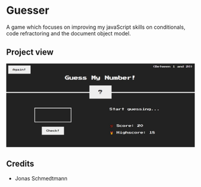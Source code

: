 # Guesser
 A game which focuses on improving my javaScript skills on conditionals, code refractoring and the document object model.

 ## Project view

 ![project screenshot](guesser.JPG)

## Credits

- Jonas Schmedtmann